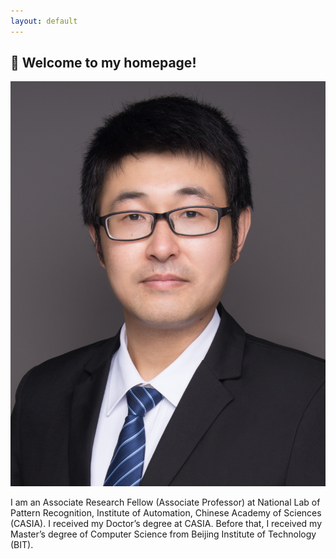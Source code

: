```yaml
---
layout: default
---
```


## 👋 Welcome to my homepage!

<img class="profile-picture" src="yangxs.jpg">

I am an Associate Research Fellow (Associate Professor) at National Lab of Pattern Recognition, Institute of Automation, Chinese Academy of Sciences (CASIA). I received my Doctor’s degree at CASIA. Before that, I received my Master’s degree of Computer Science from Beijing Institute of Technology (BIT).
